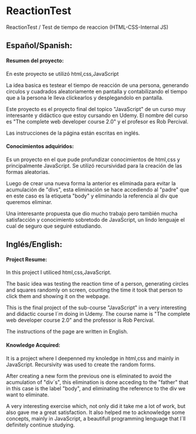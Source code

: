 # ReactionTest
ReactionTest / Test de tiempo de reaccion (HTML-CSS-Internal JS)

## Español/Spanish:

#### Resumen del proyecto:
En este proyecto se utilizó html,css,JavaScript

La idea basica es testear el tiempo de reacción de una persona, generando circulos y cuadrados aleatoriamente en pantalla y contabilizando
el tiempo que a la persona le lleva clickearlos y desplegandolo en pantalla.

Este proyecto es el proyecto final del topico "JavaScript" de un curso muy interesante y didáctico que estoy cursando en Udemy.
El nombre del curso es "The complete web developer course 2.0" y el profesor es Rob Percival.

Las instrucciones de la página están escritas en inglés.

#### Conocimientos adquiridos:
Es un proyecto en el que pude profundizar conocimientos de html,css y principalmente JavaScript.
Se utilizó recursividad para la creación de las formas aleatorias.

Luego de crear una nueva forma la anterior es eliminada para evitar la acumulación de "divs", esta eliminación se hace accediendo al "padre" que en este caso es la etiqueta "body" y eliminando la referencia al div que queremos eliminar.

Una interesante propuesta que dio mucho trabajo pero también mucha satisfacción y conocimiento sobretodo de JavaScript, un lindo lenguaje el cual de seguro
que seguiré estudiando.

## Inglés/English:

#### Project Resume:
In this project I utiliced html,css,JavaScript.

The basic idea was testing the reaction time of a person, generating circles and squares randomly on screen, counting the time it took
that person to click them and showing it on the webpage.

This is the final project of the sub-course "JavaScript" in a very interesting and didactic course I´m doing in Udemy.
The course name is "The complete web developer course 2.0" and the professor is Rob Percival.

The instructions of the page are written in English.
#### Knowledge Acquired:
It is a project where I deepenned my knoledge in html,css and mainly in JavaScript.
Recursivity was used to create the random forms.

After creating a new form the previous one is eliminated to avoid the acumulation of "div´s", this elimination is done acceding to the "father" that in this case is the label "body", and eliminating the reference to the div we want to eliminate.

A very interesting exercise which, not only did it take me a lot of work, but also gave me a great satisfaction. It also helped me to acknowledge some concepts, mainly in JavaScript, a beautifull programming lenguage that I´ll definitely continue studying.
